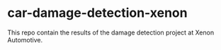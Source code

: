 # car-damage-detection-xenon
This repo contain the results of the damage detection project at Xenon Automotive. 
